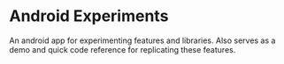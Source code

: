 # Android Experiments

An android app for experimenting features and libraries. Also serves as a demo and quick code reference for
replicating these features.
